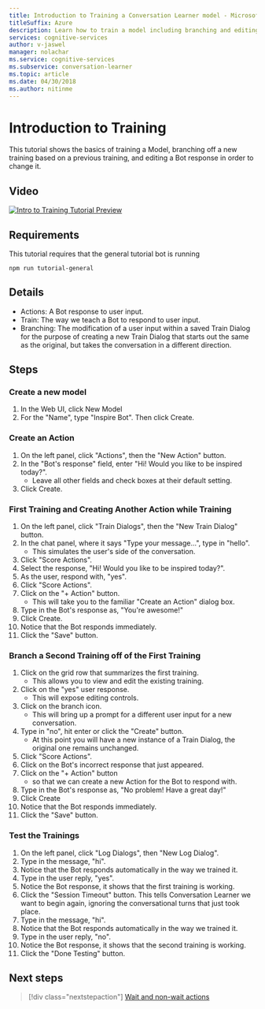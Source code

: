 ```yaml
---
title: Introduction to Training a Conversation Learner model - Microsoft Cognitive Services| Microsoft Docs
titleSuffix: Azure
description: Learn how to train a model including branching and editing previous training via Conversation Learner.
services: cognitive-services
author: v-jaswel
manager: nolachar
ms.service: cognitive-services
ms.subservice: conversation-learner
ms.topic: article
ms.date: 04/30/2018
ms.author: nitinme
---
```


# Introduction to Training

This tutorial shows the basics of training a Model, branching off a new training based on a previous training, and editing a Bot response in order to change it.

## Video

[![Intro to Training Tutorial Preview](https://aka.ms/cl_Tutorial_v3_IntroTraining_Preview)](https://aka.ms/cl_Tutorial_v3_IntroTraining)

## Requirements
This tutorial requires that the general tutorial bot is running

	npm run tutorial-general

## Details

- Actions: A Bot response to user input.
- Train: The way we teach a Bot to respond to user input.
- Branching: The modification of a user input within a saved Train Dialog for the purpose of creating a new Train Dialog that starts out the same as the original, but takes the conversation in a different direction.

## Steps

### Create a new model

1. In the Web UI, click New Model
2. For the "Name", type "Inspire Bot". Then click Create.

### Create an Action

1. On the left panel, click "Actions", then the "New Action" button.
2. In the "Bot's response" field, enter "Hi! Would you like to be inspired today?".
	- Leave all other fields and check boxes at their default setting.
3. Click Create.

### First Training and Creating Another Action while Training

1. On the left panel, click "Train Dialogs", then the "New Train Dialog" button.
2. In the chat panel, where it says "Type your message...", type in "hello". 
	- This simulates the user's side of the conversation.
3. Click "Score Actions".
4. Select the response, "Hi! Would you like to be inspired today?".
5. As the user, respond with, "yes".
6. Click "Score Actions".
7. Click on the "+ Action" button. 
	- This will take you to the familiar "Create an Action" dialog box.
8. Type in the Bot's response as, "You're awesome!"
9. Click Create.
10. Notice that the Bot responds immediately.
11. Click the "Save" button.

### Branch a Second Training off of the First Training
1. Click on the grid row that summarizes the first training. 
	- This allows you to view and edit the existing training.
2. Click on the "yes" user response. 
	- This will expose editing controls.
3. Click on the branch icon. 
	- This will bring up a prompt for a different user input for a new conversation.
4. Type in "no", hit enter or click the "Create" button. 
	- At this point you will have a new instance of a Train Dialog, the original one remains unchanged.
5. Click "Score Actions".
6. Click on the Bot's incorrect response that just appeared.
7. Click on the "+ Action" button 
	- so that we can create a new Action for the Bot to respond with.
8. Type in the Bot's response as, "No problem! Have a great day!"
9. Click Create
10. Notice that the Bot responds immediately.
11. Click the "Save" button.

### Test the Trainings
1. On the left panel, click "Log Dialogs", then "New Log Dialog".
2. Type in the message, "hi". 
3. Notice that the Bot responds automatically in the way we trained it.
4. Type in the user reply, "yes".
5. Notice the Bot response, it shows that the first training is working.
6. Click the "Session Timeout" button. This tells Conversation Learner we want to begin again, ignoring the conversational turns that just took place.
7. Type in the message, "hi". 
8. Notice that the Bot responds automatically in the way we trained it.
9. Type in the user reply, "no".
10. Notice the Bot response, it shows that the second training is working.
11. Click the "Done Testing" button.

## Next steps

> [!div class="nextstepaction"]
> [Wait and non-wait actions](./03-wait-vs-nonwait-actions.md)

